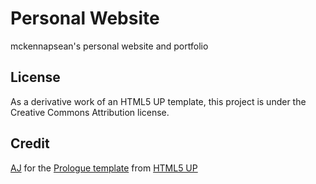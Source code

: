 # Personal Website

mckennapsean's personal website and portfolio

## License

As a derivative work of an HTML5 UP template,
this project is under the Creative Commons Attribution license.

## Credit

[AJ](http://n33.co)
for the [Prologue template](http://html5up.net/prologue)
from [HTML5 UP](http://html5up.net/)

